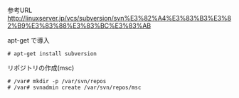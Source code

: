 # 

参考URL
http://linuxserver.jp/vcs/subversion/svn%E3%82%A4%E3%83%B3%E3%82%B9%E3%83%88%E3%83%BC%E3%83%AB

apt-get で導入

```
# apt-get install subversion
```

リポジトリの作成(msc)
```
# /var# mkdir -p /var/svn/repos
# /var# svnadmin create /var/svn/repos/msc
```

## 
　